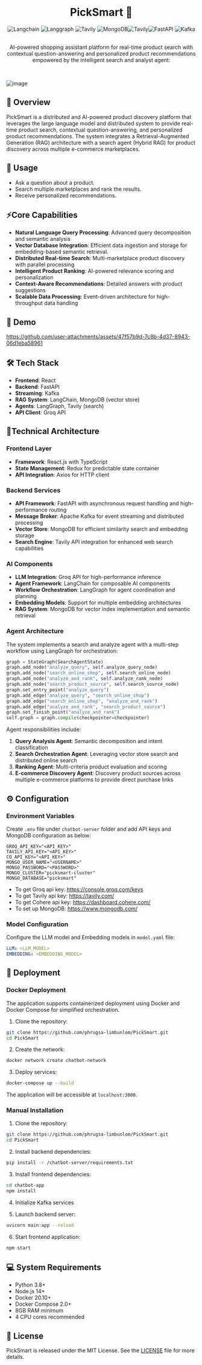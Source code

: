 <h1 align="center"> PickSmart 🛒 </h1>
<div align="center">
<img alt="Langchain" src="https://img.shields.io/badge/-Langchain-013243?style=flat&logo=langchain&logoColor=white"> <img alt="Langgraph" src="https://img.shields.io/badge/-Langgraph-013243?style=flat&logo=Langgraph&logoColor=white"> <img alt="Tavily" src="https://img.shields.io/badge/-Tavily-231F20?style=flat&logo=Tavily&logoColor=white"> <img alt="MongoDB" src="https://img.shields.io/badge/MongoDB-%234ea94b.svg?style=flat&logo=mongodb&logoColor=white"><img alt="Tavily" src="https://img.shields.io/badge/-Groq-231F20?style=flat&logo=Groq&logoColor=white"><img alt="FastAPI" src="https://img.shields.io/badge/-Fastapi-009688?style=flat&logo=Fastapi&logoColor=white"> <img alt="Kafka" src="https://img.shields.io/badge/-Kafka-231F20?style=flat&logo=kafka&logoColor=white">
</div>
<br>
<p align="center">
AI-powered shopping assistant platform for real-time product search with contextual question-answering and personalized product recommendations empowered by the intelligent search and analyst agent:
</p>
<br>

![image](https://github.com/user-attachments/assets/3d2d0ca7-cfa9-4fec-8b2c-c802e5134411)


## 📌 Overview

PickSmart is a distributed and AI-powered product discovery platform that leverages the large language model and distributed system to provide real-time product search, contextual question-answering, and personalized product recommendations. The system integrates a Retrieval-Augmented Generation (RAG) architecture with a search agent (Hybrid RAG) for product discovery across multiple e-commerce marketplaces.


## 🚀 Usage
- Ask a question about a product.
- Search multiple marketplaces and rank the results.
- Receive personalized recommendations.


## ⚡Core Capabilities

- **Natural Language Query Processing**: Advanced query decomposition and semantic analysis
- **Vector Database Integration**: Efficient data ingestion and storage for embedding-based semantic retrieval.
- **Distributed Real-time Search**: Multi-marketplace product discovery with parallel processing
- **Intelligent Product Ranking**: AI-powered relevance scoring and personalization
- **Context-Aware Recommendations**: Detailed answers with product suggestions
- **Scalable Data Processing**: Event-driven architecture for high-throughput data handling


## 🎥 Demo


https://github.com/user-attachments/assets/47f57b9d-7c8b-4d37-8943-06d1eba58961



## 🛠️ Tech Stack
- **Frontend**: React
- **Backend**: FastAPI
- **Streaming**: Kafka
- **RAG System**: LangChain, MongoDB (vector store)
- **Agents**: LangGraph, Tavily (search)
- **API Client**: Groq API


## 📐Technical Architecture

### Frontend Layer
- **Framework**: React.js with TypeScript
- **State Management**: Redux for predictable state container
- **API Integration**: Axios for HTTP client

### Backend Services
- **API Framework**: FastAPI with asynchronous request handling and high-performance routing
- **Message Broker**: Apache Kafka for event streaming and distributed processing
- **Vector Store**: MongoDB for efficient similarity search and embedding storage
- **Search Engine**: Tavily API integration for enhanced web search capabilities

### AI Components
- **LLM Integration**: Groq API for high-performance inference
- **Agent Framework**: LangChain for composable AI components
- **Workflow Orchestration**: LangGraph for agent coordination and planning
- **Embedding Models**: Support for multiple embedding architectures
- **RAG System**: MongoDB for vector index implementation and semantic retrieval

### Agent Architecture

The system implements a search and analyze agent with a multi-step workflow using LangGraph for orchestration:

```python
graph = StateGraph(SearchAgentState)
graph.add_node("analyze_query", self.analyze_query_node)
graph.add_node("search_online_shop", self.search_online_node)
graph.add_node("analyze_and_rank", self.analyze_rank_node)
graph.add_node("search_product_source", self.search_source_node)
graph.set_entry_point("analyze_query")
graph.add_edge("analyze_query", "search_online_shop")
graph.add_edge("search_online_shop", "analyze_and_rank")
graph.add_edge("analyze_and_rank", "search_product_source")
graph.set_finish_point("analyze_and_rank")
self.graph = graph.compile(checkpointer=checkpointer)
```

Agent responsibilities include:
1. **Query Analysis Agent**: Semantic decomposition and intent classification
2. **Search Orchestration Agent**: Leveraging vector store search and distributed online search
3. **Ranking Agent**: Multi-criteria product evaluation and scoring
4. **E-commerce Discovery Agent**: Discovery product sources across multiple e-commerce platforms to provide direct purchase links
   
## ⚙️ Configuration

### Environment Variables
Create ```.env``` file under ```chatbot-server``` folder and add API keys and MongoDB configuration as below:

```env
GROQ_API_KEY="<API_KEY>"
TAVILY_API_KEY="<API_KEY>"
CO_API_KEY="<API_KEY>"
MONGO_USER_NAME="<USERNAME>"
MONGO_PASSWORD="<PASSWORD>"
MONGO_CLUSTER="picksmart-cluster"
MONGO_DATABASE="picksmart"
```
- To get Groq api key: https://console.groq.com/keys
- To get Tavily api key: https://tavily.com/
- To get Cohere api key: https://dashboard.cohere.com/
- To set up MongoDB: https://www.mongodb.com/

### Model Configuration

Configure the LLM model and Embedding models in ```model.yaml``` file:
```yaml
LLM: <LLM_MODEL>
EMBEDDING: <EMBEDDING_MODEL>
```

## 🚢 Deployment

### Docker Deployment
The application supports containerized deployment using Docker and Docker Compose for simplified orchestration.

1. Clone the repository:
```bash
git clone https://github.com/phrugsa-limbunlom/PickSmart.git
cd PickSmart
```

2. Create the network:
```bash
docker network create chatbot-network
```

3. Deploy services:
```bash
docker-compose up --build
```

The application will be accessible at `localhost:3000`.

### Manual Installation

1. Clone the repository:
```bash
git clone https://github.com/phrugsa-limbunlom/PickSmart.git
cd PickSmart
```

2. Install backend dependencies:
```bash
pip install -r /chatbot-server/requirements.txt
```

3. Install frontend dependencies:
```bash
cd chatbot-app
npm install
```

4. Initialize Kafka services

5. Launch backend server:
```bash
uvicorn main:app --reload
```

6. Start frontend application:
```bash
npm start
```

## 💻 System Requirements
- Python 3.8+
- Node.js 14+
- Docker 20.10+
- Docker Compose 2.0+
- 8GB RAM minimum
- 4 CPU cores recommended

## 📜 License
PickSmart is released under the MIT License. See the [LICENSE](https://github.com/phrugsa-limbunlom/PickSmart/blob/main/LICENSE) file for more details.
